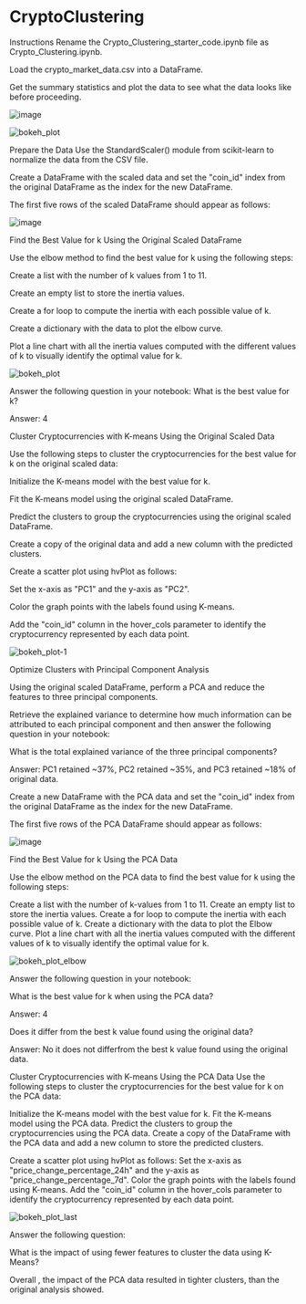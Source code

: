 # CryptoClustering

Instructions
Rename the Crypto_Clustering_starter_code.ipynb file as Crypto_Clustering.ipynb.

Load the crypto_market_data.csv into a DataFrame.

Get the summary statistics and plot the data to see what the data looks like before proceeding.

![image](https://github.com/amccollough1/CryptoClustering/assets/133404805/ae8777e7-b915-462d-9689-20eb76f6c355)


![bokeh_plot](https://github.com/amccollough1/CryptoClustering/assets/133404805/031234cb-7b36-45d5-9050-42e3a805ae3e)

Prepare the Data
Use the StandardScaler() module from scikit-learn to normalize the data from the CSV file.

Create a DataFrame with the scaled data and set the "coin_id" index from the original DataFrame as the index for the new DataFrame.

The first five rows of the scaled DataFrame should appear as follows:

![image](https://github.com/amccollough1/CryptoClustering/assets/133404805/8572c247-e8c1-45e7-8c5f-5719a196a23e)


Find the Best Value for k Using the Original Scaled DataFrame

Use the elbow method to find the best value for k using the following steps:


Create a list with the number of k values from 1 to 11.

Create an empty list to store the inertia values.

Create a for loop to compute the inertia with each possible value of k.

Create a dictionary with the data to plot the elbow curve.

Plot a line chart with all the inertia values computed with the different values of k to visually identify the optimal value for k.

![bokeh_plot](https://github.com/amccollough1/CryptoClustering/assets/133404805/819f91d8-7ede-473e-ae4d-d2fc898ea31b)


Answer the following question in your notebook: What is the best value for k?

Answer: 4

Cluster Cryptocurrencies with K-means Using the Original Scaled Data

Use the following steps to cluster the cryptocurrencies for the best value for k on the original scaled data:

Initialize the K-means model with the best value for k.

Fit the K-means model using the original scaled DataFrame.

Predict the clusters to group the cryptocurrencies using the original scaled DataFrame.

Create a copy of the original data and add a new column with the predicted clusters.

Create a scatter plot using hvPlot as follows:

Set the x-axis as "PC1" and the y-axis as "PC2".

Color the graph points with the labels found using K-means.

Add the "coin_id" column in the hover_cols parameter to identify the cryptocurrency represented by each data point.

![bokeh_plot-1](https://github.com/amccollough1/CryptoClustering/assets/133404805/bd47919c-7f20-4fdd-b1aa-65e2958122fd)


Optimize Clusters with Principal Component Analysis

Using the original scaled DataFrame, perform a PCA and reduce the features to three principal components.

Retrieve the explained variance to determine how much information can be attributed to each principal component and then answer the following question in your notebook:

What is the total explained variance of the three principal components?

Answer: PC1 retained ~37%, PC2 retained ~35%, and PC3 retained ~18% of original data.

Create a new DataFrame with the PCA data and set the "coin_id" index from the original DataFrame as the index for the new DataFrame.

The first five rows of the PCA DataFrame should appear as follows:

![image](https://github.com/amccollough1/CryptoClustering/assets/133404805/953d907f-5997-44b9-9e52-157fb81f553a)


Find the Best Value for k Using the PCA Data

Use the elbow method on the PCA data to find the best value for k using the following steps:

Create a list with the number of k-values from 1 to 11.
Create an empty list to store the inertia values.
Create a for loop to compute the inertia with each possible value of k.
Create a dictionary with the data to plot the Elbow curve.
Plot a line chart with all the inertia values computed with the different values of k to visually identify the optimal value for k.

![bokeh_plot_elbow](https://github.com/amccollough1/CryptoClustering/assets/133404805/5fc166ca-ebe6-481c-81af-80120e6a02bb)


Answer the following question in your notebook:

What is the best value for k when using the PCA data?

Answer: 4

Does it differ from the best k value found using the original data?

Answer: No it does not differfrom the best k value found using the original data. 

Cluster Cryptocurrencies with K-means Using the PCA Data
Use the following steps to cluster the cryptocurrencies for the best value for k on the PCA data:

Initialize the K-means model with the best value for k.
Fit the K-means model using the PCA data.
Predict the clusters to group the cryptocurrencies using the PCA data.
Create a copy of the DataFrame with the PCA data and add a new column to store the predicted clusters.

Create a scatter plot using hvPlot as follows:
Set the x-axis as "price_change_percentage_24h" and the y-axis as "price_change_percentage_7d".
Color the graph points with the labels found using K-means.
Add the "coin_id" column in the hover_cols parameter to identify the cryptocurrency represented by each data point.

![bokeh_plot_last](https://github.com/amccollough1/CryptoClustering/assets/133404805/ca1cfaec-ebcc-45ea-8391-3a83d6b4baec)



Answer the following question:

What is the impact of using fewer features to cluster the data using K-Means?

 Overall , the impact of the PCA data resulted in tighter clusters, than the original analysis showed.
